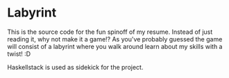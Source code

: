 # Labyrint
This is the source code for the fun spinoff of my resume. Instead of just reading it, why not make it a game!? As you've probably guessed the game will consist of a labyrint where you walk around learn about my skills with a twist! :D

Haskellstack is used as sidekick for the project.
